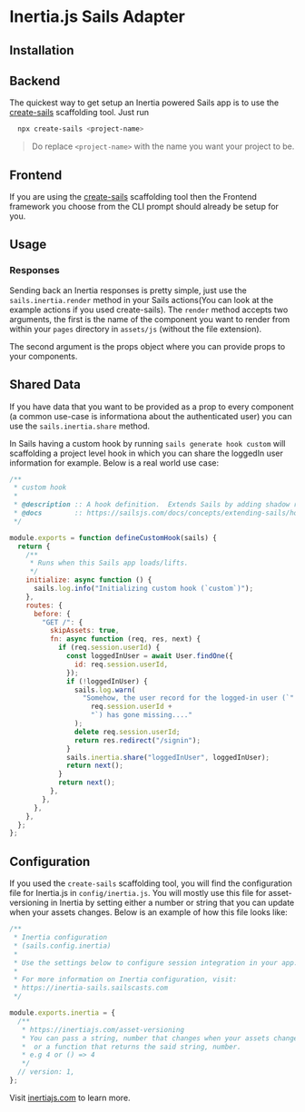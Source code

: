 # Inertia.js Sails Adapter

## Installation

## Backend

The quickest way to get setup an Inertia powered Sails app is to use the [create-sails](https://github.com/sailscastshq/create-sails) scaffolding tool. Just run

```sh
  npx create-sails <project-name>
```

> Do replace `<project-name>` with the name you want your project to be.

## Frontend

If you are using the [create-sails](https://github.com/sailscastshq/create-sails) scaffolding tool then the Frontend framework you choose from the CLI prompt should already be setup for you.

## Usage

### Responses

Sending back an Inertia responses is pretty simple, just use the `sails.inertia.render` method in your Sails actions(You can look at the example actions if you used create-sails). The `render` method accepts two arguments, the first is the name of the component you want to render from within your `pages` directory in `assets/js` (without the file extension).

The second argument is the props object where you can provide props to your components.

## Shared Data

If you have data that you want to be provided as a prop to every component (a common use-case is informationa about the authenticated user) you can use the `sails.inertia.share` method.

In Sails having a custom hook by running `sails generate hook custom` will scaffolding a project level hook in which you can share the loggedIn user information for example. Below is a real world use case:

```js
/**
 * custom hook
 *
 * @description :: A hook definition.  Extends Sails by adding shadow routes, implicit actions, and/or initialization logic.
 * @docs        :: https://sailsjs.com/docs/concepts/extending-sails/hooks
 */

module.exports = function defineCustomHook(sails) {
  return {
    /**
     * Runs when this Sails app loads/lifts.
     */
    initialize: async function () {
      sails.log.info("Initializing custom hook (`custom`)");
    },
    routes: {
      before: {
        "GET /": {
          skipAssets: true,
          fn: async function (req, res, next) {
            if (req.session.userId) {
              const loggedInUser = await User.findOne({
                id: req.session.userId,
              });
              if (!loggedInUser) {
                sails.log.warn(
                  "Somehow, the user record for the logged-in user (`" +
                    req.session.userId +
                    "`) has gone missing...."
                );
                delete req.session.userId;
                return res.redirect("/signin");
              }
              sails.inertia.share("loggedInUser", loggedInUser);
              return next();
            }
            return next();
          },
        },
      },
    },
  };
};
```

## Configuration

If you used the `create-sails` scaffolding tool, you will find the configuration file for Inertia.js in `config/inertia.js`. You will mostly use this file for asset-versioning in Inertia by setting either a number or string that you can update when your assets changes. Below is an example of how this file looks like:

```js
/**
 * Inertia configuration
 * (sails.config.inertia)
 *
 * Use the settings below to configure session integration in your app.
 *
 * For more information on Inertia configuration, visit:
 * https://inertia-sails.sailscasts.com
 */

module.exports.inertia = {
  /**
   * https://inertiajs.com/asset-versioning
   * You can pass a string, number that changes when your assets change
   *  or a function that returns the said string, number.
   * e.g 4 or () => 4
   */
  // version: 1,
};
```

Visit [inertiajs.com](https://inertiajs.com/) to learn more.
